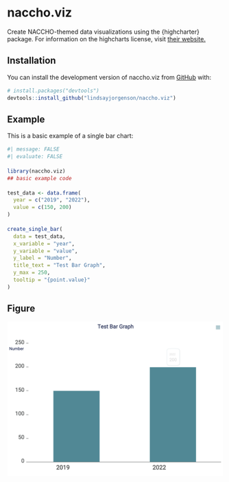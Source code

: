 
<!-- README.md is generated from README.Rmd. Please edit that file -->

# naccho.viz

<!-- badges: start -->
<!-- badges: end -->

Create NACCHO-themed data visualizations using the {highcharter}
package. For information on the highcharts license, visit [their
website.](https://shop.highcharts.com/?gad_source=1&gclid=CjwKCAjwmYCzBhA6EiwAxFwfgGobLdIzZ30MDAVCQyV65AQT8dhWcVyxd6IkG4ikps4zGrXAQvFkLhoCtzsQAvD_BwE)

## Installation

You can install the development version of naccho.viz from
[GitHub](https://github.com/) with:

``` r
# install.packages("devtools")
devtools::install_github("lindsayjorgenson/naccho.viz")
```

## Example

This is a basic example of a single bar chart:

``` r
#| message: FALSE
#| evaluate: FALSE

library(naccho.viz)
## basic example code

test_data <- data.frame(
  year = c("2019", "2022"),
  value = c(150, 200)
)

create_single_bar(
  data = test_data,
  x_variable = "year",
  y_variable = "value",
  y_label = "Number",
  title_text = "Test Bar Graph",
  y_max = 250,
  tooltip = "{point.value}"
)
```

## Figure

![](man/figures/bar_example.png)
